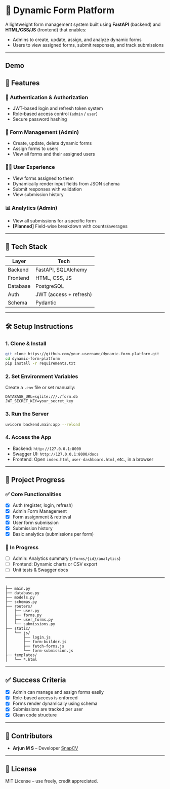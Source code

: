 # 📝 Dynamic Form Platform

A lightweight form management system built using **FastAPI** (backend) and **HTML/CSS/JS** (frontend) that enables:

- Admins to create, update, assign, and analyze dynamic forms
- Users to view assigned forms, submit responses, and track submissions

---

## Demo

<insert your demo here> 

## 🚀 Features

### 🔐 Authentication & Authorization
- JWT-based login and refresh token system
- Role-based access control (`admin` / `user`)
- Secure password hashing

### 📄 Form Management (Admin)
- Create, update, delete dynamic forms
- Assign forms to users
- View all forms and their assigned users

### 🧑‍💼 User Experience
- View forms assigned to them
- Dynamically render input fields from JSON schema
- Submit responses with validation
- View submission history

### 📊 Analytics (Admin)
- View all submissions for a specific form
- **[Planned]** Field-wise breakdown with counts/averages

---

## 🧱 Tech Stack

| Layer       | Tech                   |
|-------------|------------------------|
| Backend     | FastAPI, SQLAlchemy    |
| Frontend    | HTML, CSS, JS          |
| Database    | PostgreSQL             |
| Auth        | JWT (access + refresh) |
| Schema      | Pydantic               |

---

## 🛠️ Setup Instructions

### 1. Clone & Install
```bash
git clone https://github.com/your-username/dynamic-form-platform.git
cd dynamic-form-platform
pip install -r requirements.txt
```

### 2. Set Environment Variables
Create a `.env` file or set manually:
```env
DATABASE_URL=sqlite:///./form.db
JWT_SECRET_KEY=your_secret_key
```

### 3. Run the Server
```bash
uvicorn backend.main:app --reload
```

### 4. Access the App
- Backend: `http://127.0.0.1:8000`
- Swagger UI: `http://127.0.0.1:8000/docs`
- Frontend: Open `index.html`, `user-dashboard.html`, etc., in a browser

---

## 📌 Project Progress

### ✅ Core Functionalities

- [x] Auth (register, login, refresh)
- [x] Admin Form Management
- [x] Form assignment & retrieval
- [x] User form submission
- [x] Submission history
- [x] Basic analytics (submissions per form)

### 🔄 In Progress
- [ ] Admin: Analytics summary (`/forms/{id}/analytics`)
- [ ] Frontend: Dynamic charts or CSV export
- [ ] Unit tests & Swagger docs

---
```
.
├── main.py
├── database.py
├── models.py
├── schemas.py
├── routers/
│   ├── user.py
│   ├── forms.py
│   ├── user_forms.py
│   └── submissions.py
├── static/
│   └── js/
│       ├── login.js
│       ├── form-builder.js
│       ├── fetch-forms.js
│       └── form-submission.js
├── templates/
│   └── *.html
```

---

## ✅ Success Criteria

- [x] Admin can manage and assign forms easily
- [x] Role-based access is enforced
- [x] Forms render dynamically using schema
- [x] Submissions are tracked per user
- [x] Clean code structure

---

## 📌 Contributors

- **Arjun M S** – Developer
  [SnapCV](https://arjun-ms.snapcv.me/)

---

## 📜 License

MIT License – use freely, credit appreciated.
